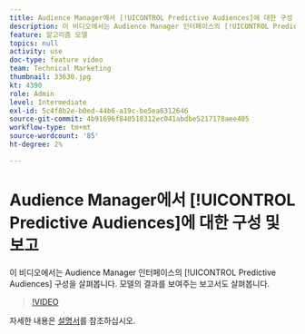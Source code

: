 ```yaml
---
title: Audience Manager에서 [!UICONTROL Predictive Audiences]에 대한 구성 및 보고
description: 이 비디오에서는 Audience Manager 인터페이스의 [!UICONTROL Predictive Audiences] 구성을 살펴봅니다. 모델의 결과를 보여주는 보고서도 살펴봅니다.
feature: 알고리즘 모델
topics: null
activity: use
doc-type: feature video
team: Technical Marketing
thumbnail: 33630.jpg
kt: 4390
role: Admin
level: Intermediate
exl-id: 5c4f8b2e-b0ed-44b6-a19c-be5ea6312646
source-git-commit: 4b91696f840518312ec041abdbe5217178aee405
workflow-type: tm+mt
source-wordcount: '85'
ht-degree: 2%

---
```


# Audience Manager에서 [!UICONTROL Predictive Audiences]에 대한 구성 및 보고

이 비디오에서는 Audience Manager 인터페이스의 [!UICONTROL Predictive Audiences] 구성을 살펴봅니다. 모델의 결과를 보여주는 보고서도 살펴봅니다.

>[!VIDEO](https://video.tv.adobe.com/v/33630/?quality=12)

자세한 내용은 [설명서](https://docs.adobe.com/content/help/en/audience-manager/user-guide/features/algorithmic-models/predictive-audiences/predictive-audiences.html)를 참조하십시오.
